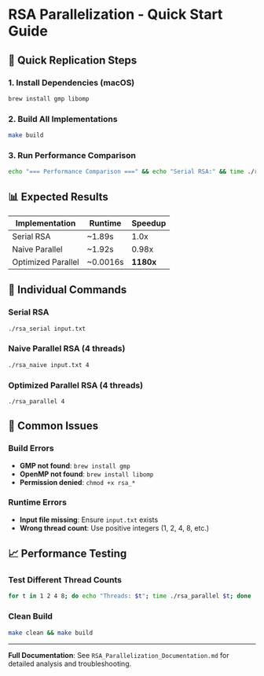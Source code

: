 # RSA Parallelization - Quick Start Guide

## 🚀 Quick Replication Steps

### 1. Install Dependencies (macOS)
```bash
brew install gmp libomp
```

### 2. Build All Implementations
```bash
make build
```

### 3. Run Performance Comparison
```bash
echo "=== Performance Comparison ===" && echo "Serial RSA:" && time ./rsa_serial input.txt && echo -e "\nNaive Parallel RSA (4 threads):" && time ./rsa_naive input.txt 4 && echo -e "\nOptimized Parallel RSA (4 threads):" && time ./rsa_parallel 4
```

## 📊 Expected Results

| Implementation | Runtime | Speedup |
|----------------|---------|---------|
| Serial RSA | ~1.89s | 1.0x |
| Naive Parallel | ~1.92s | 0.98x |
| Optimized Parallel | ~0.0016s | **1180x** |

## 🔧 Individual Commands

### Serial RSA
```bash
./rsa_serial input.txt
```

### Naive Parallel RSA (4 threads)
```bash
./rsa_naive input.txt 4
```

### Optimized Parallel RSA (4 threads)
```bash
./rsa_parallel 4
```

## 🐛 Common Issues

### Build Errors
- **GMP not found**: `brew install gmp`
- **OpenMP not found**: `brew install libomp`
- **Permission denied**: `chmod +x rsa_*`

### Runtime Errors
- **Input file missing**: Ensure `input.txt` exists
- **Wrong thread count**: Use positive integers (1, 2, 4, 8, etc.)

## 📈 Performance Testing

### Test Different Thread Counts
```bash
for t in 1 2 4 8; do echo "Threads: $t"; time ./rsa_parallel $t; done
```

### Clean Build
```bash
make clean && make build
```

---

**Full Documentation**: See `RSA_Parallelization_Documentation.md` for detailed analysis and troubleshooting.
